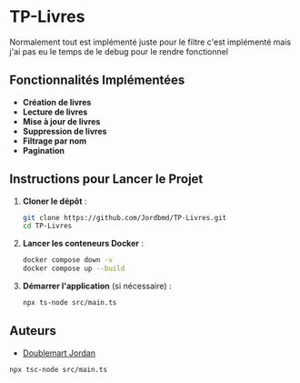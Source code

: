 # TP-Livres

Normalement tout est implémenté juste pour le filtre c'est implémenté mais j'ai pas eu le temps de le debug pour le rendre fonctionnel

## Fonctionnalités Implémentées

- **Création de livres**
- **Lecture de livres**
- **Mise à jour de livres**
- **Suppression de livres**
- **Filtrage par nom**
- **Pagination**

## Instructions pour Lancer le Projet

1. **Cloner le dépôt** :

   ```bash
   git clone https://github.com/Jordbmd/TP-Livres.git
   cd TP-Livres
   ```

2. **Lancer les conteneurs Docker** :

   ```bash
   docker compose down -v
   docker compose up --build
   ```

3. **Démarrer l'application** (si nécessaire) :
   ```bash
   npx ts-node src/main.ts
   ```

## Auteurs

- [Doublemart Jordan](https://github.com/Jordbmd)

```bash
npx tsc-node src/main.ts
```
